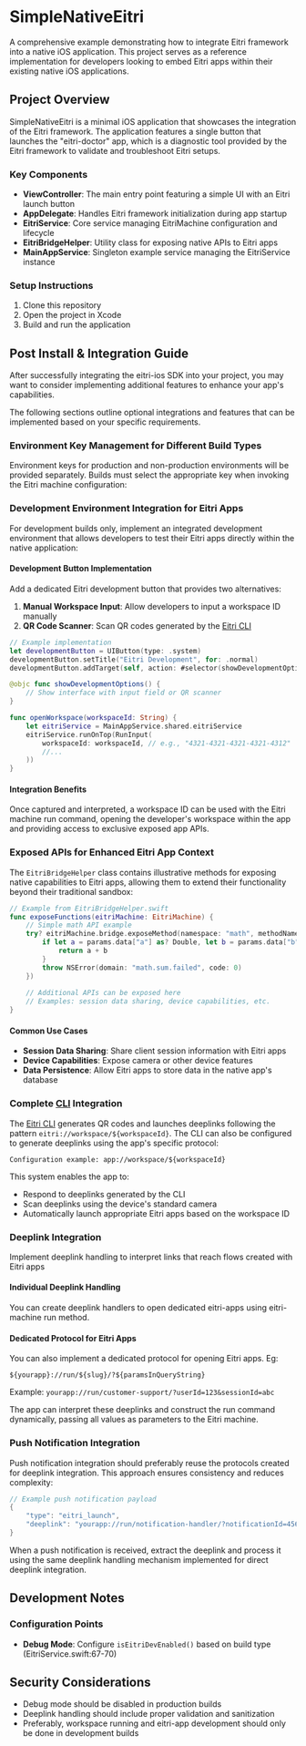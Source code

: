 # SimpleNativeEitri

A comprehensive example demonstrating how to integrate Eitri framework into a native iOS application. This project serves as a reference implementation for developers looking to embed Eitri apps within their existing native iOS applications.

## Project Overview

SimpleNativeEitri is a minimal iOS application that showcases the integration of the Eitri framework. The application features a single button that launches the "eitri-doctor" app, which is a diagnostic tool provided by the Eitri framework to validate and troubleshoot Eitri setups.

### Key Components

- **ViewController**: The main entry point featuring a simple UI with an Eitri launch button
- **AppDelegate**: Handles Eitri framework initialization during app startup
- **EitriService**: Core service managing EitriMachine configuration and lifecycle
- **EitriBridgeHelper**: Utility class for exposing native APIs to Eitri apps
- **MainAppService**: Singleton example service managing the EitriService instance

### Setup Instructions

1. Clone this repository
2. Open the project in Xcode
3. Build and run the application

## Post Install & Integration Guide

After successfully integrating the eitri-ios SDK into your project, you may want to consider implementing additional features to enhance your app's capabilities.

The following sections outline optional integrations and features that can be implemented based on your specific requirements.

### Environment Key Management for Different Build Types

Environment keys for production and non-production environments will be provided separately. Builds must select the appropriate key when invoking the Eitri machine configuration:

### Development Environment Integration for Eitri Apps

For development builds only, implement an integrated development environment that allows developers to test their Eitri apps directly within the native application:

#### Development Button Implementation

Add a dedicated Eitri development button that provides two alternatives:

1. **Manual Workspace Input**: Allow developers to input a workspace ID manually
2. **QR Code Scanner**: Scan QR codes generated by the [Eitri CLI](https://docs.eitri.tech/en/eitri-cli/)

```swift
// Example implementation
let developmentButton = UIButton(type: .system)
developmentButton.setTitle("Eitri Development", for: .normal)
developmentButton.addTarget(self, action: #selector(showDevelopmentOptions), for: .touchUpInside)

@objc func showDevelopmentOptions() {
    // Show interface with input field or QR scanner
}

func openWorkspace(workspaceId: String) {
    let eitriService = MainAppService.shared.eitriService
    eitriService.runOnTop(RunInput(
        workspaceId: workspaceId, // e.g., "4321-4321-4321-4321-4312"
        //...
    ))
}
```

#### Integration Benefits

Once captured and interpreted, a workspace ID can be used with the Eitri machine run command, opening the developer's workspace within the app and providing access to exclusive exposed app APIs.

### Exposed APIs for Enhanced Eitri App Context

The `EitriBridgeHelper` class contains illustrative methods for exposing native capabilities to Eitri apps, allowing them to extend their functionality beyond their traditional sandbox:

```swift
// Example from EitriBridgeHelper.swift
func exposeFunctions(eitriMachine: EitriMachine) {
    // Simple math API example
    try? eitriMachine.bridge.exposeMethod(namespace: "math", methodName: "sum", fn: { params in
        if let a = params.data["a"] as? Double, let b = params.data["b"] as? Double {
            return a + b
        }
        throw NSError(domain: "math.sum.failed", code: 0)
    })
    
    // Additional APIs can be exposed here
    // Examples: session data sharing, device capabilities, etc.
}
```

#### Common Use Cases

- **Session Data Sharing**: Share client session information with Eitri apps
- **Device Capabilities**: Expose camera or other device features
- **Data Persistence**: Allow Eitri apps to store data in the native app's database

### Complete [CLI](https://docs.eitri.tech/en/eitri-cli/) Integration

The [Eitri CLI](https://docs.eitri.tech/en/eitri-cli/) generates QR codes and launches deeplinks following the pattern `eitri://workspace/${workspaceId}`. The CLI can also be configured to generate deeplinks using the app's specific protocol:

```
Configuration example: app://workspace/${workspaceId}
```

This system enables the app to:
- Respond to deeplinks generated by the CLI
- Scan deeplinks using the device's standard camera
- Automatically launch appropriate Eitri apps based on the workspace ID

### Deeplink Integration

Implement deeplink handling to interpret links that reach flows created with Eitri apps

#### Individual Deeplink Handling

You can create deeplink handlers to open dedicated eitri-apps using eitri-machine run method.

#### Dedicated Protocol for Eitri Apps

You can also implement a dedicated protocol for opening Eitri apps. Eg:

```
${yourapp}://run/${slug}/?${paramsInQueryString}
```

Example: `yourapp://run/customer-support/?userId=123&sessionId=abc`

The app can interpret these deeplinks and construct the run command dynamically, passing all values as parameters to the Eitri machine.

### Push Notification Integration

Push notification integration should preferably reuse the protocols created for deeplink integration. This approach ensures consistency and reduces complexity:

```swift
// Example push notification payload
{
    "type": "eitri_launch",
    "deeplink": "yourapp://run/notification-handler/?notificationId=456&type=urgent"
}
```

When a push notification is received, extract the deeplink and process it using the same deeplink handling mechanism implemented for direct deeplink integration.

## Development Notes

### Configuration Points

- **Debug Mode**: Configure `isEitriDevEnabled()` based on build type (EitriService.swift:67-70)

## Security Considerations

- Debug mode should be disabled in production builds
- Deeplink handling should include proper validation and sanitization
- Preferably, workspace running and eitri-app development should only be done in development builds
